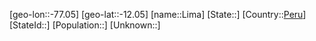 ﻿---
location: [-12.05,-77.05]
type: City
tags:
- geo/City


SpocWebEntityId: 32014
isDeleted: false
confidential: public

---
[geo-lon::-77.05]
[geo-lat::-12.05]
[name::Lima]
[State::]
[Country::[Peru](geo/Continent/South-America/Peru.md)]
[StateId::]
[Population::]
[Unknown::]

